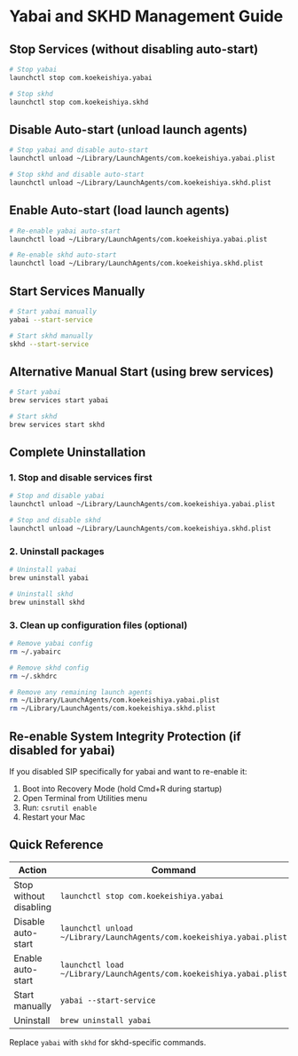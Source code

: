 # Yabai and SKHD Management Guide

## Stop Services (without disabling auto-start)
```bash
# Stop yabai
launchctl stop com.koekeishiya.yabai

# Stop skhd
launchctl stop com.koekeishiya.skhd
```

## Disable Auto-start (unload launch agents)
```bash
# Stop yabai and disable auto-start
launchctl unload ~/Library/LaunchAgents/com.koekeishiya.yabai.plist

# Stop skhd and disable auto-start
launchctl unload ~/Library/LaunchAgents/com.koekeishiya.skhd.plist
```

## Enable Auto-start (load launch agents)
```bash
# Re-enable yabai auto-start
launchctl load ~/Library/LaunchAgents/com.koekeishiya.yabai.plist

# Re-enable skhd auto-start
launchctl load ~/Library/LaunchAgents/com.koekeishiya.skhd.plist
```

## Start Services Manually
```bash
# Start yabai manually
yabai --start-service

# Start skhd manually
skhd --start-service
```

## Alternative Manual Start (using brew services)
```bash
# Start yabai
brew services start yabai

# Start skhd
brew services start skhd
```

## Complete Uninstallation

### 1. Stop and disable services first
```bash
# Stop and disable yabai
launchctl unload ~/Library/LaunchAgents/com.koekeishiya.yabai.plist

# Stop and disable skhd
launchctl unload ~/Library/LaunchAgents/com.koekeishiya.skhd.plist
```

### 2. Uninstall packages
```bash
# Uninstall yabai
brew uninstall yabai

# Uninstall skhd
brew uninstall skhd
```

### 3. Clean up configuration files (optional)
```bash
# Remove yabai config
rm ~/.yabairc

# Remove skhd config
rm ~/.skhdrc

# Remove any remaining launch agents
rm ~/Library/LaunchAgents/com.koekeishiya.yabai.plist
rm ~/Library/LaunchAgents/com.koekeishiya.skhd.plist
```

## Re-enable System Integrity Protection (if disabled for yabai)
If you disabled SIP specifically for yabai and want to re-enable it:

1. Boot into Recovery Mode (hold Cmd+R during startup)
2. Open Terminal from Utilities menu
3. Run: `csrutil enable`
4. Restart your Mac

## Quick Reference

| Action | Command |
|--------|---------|
| Stop without disabling | `launchctl stop com.koekeishiya.yabai` |
| Disable auto-start | `launchctl unload ~/Library/LaunchAgents/com.koekeishiya.yabai.plist` |
| Enable auto-start | `launchctl load ~/Library/LaunchAgents/com.koekeishiya.yabai.plist` |
| Start manually | `yabai --start-service` |
| Uninstall | `brew uninstall yabai` |

Replace `yabai` with `skhd` for skhd-specific commands.
